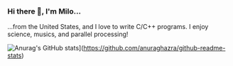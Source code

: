 ### Hi there 👋, I'm Milo...

...from the United States, and I love to write C/C++ programs. I enjoy science, musics, and parallel processing! 

![Anurag's GitHub stats](https://github-readme-stats.vercel.app/api?username=rancidponcho)](https://github.com/anuraghazra/github-readme-stats)
